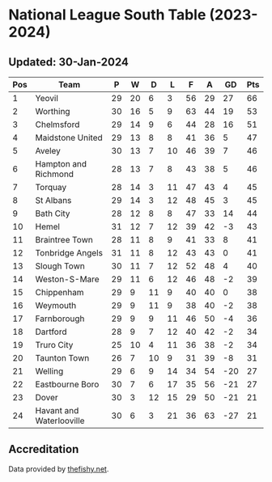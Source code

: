 # National League South Table (2023-2024)
## Updated: 30-Jan-2024

| Pos | Team | P | W | D | L | F | A | GD | Pts |
| --- | --- | --- | --- | --- | --- | --- | --- | --- | --- |
| 1 | Yeovil | 29 | 20 | 6 | 3 | 56 | 29 | 27 | 66 |
| 2 | Worthing | 30 | 16 | 5 | 9 | 63 | 44 | 19 | 53 |
| 3 | Chelmsford | 29 | 14 | 9 | 6 | 44 | 28 | 16 | 51 |
| 4 | Maidstone United | 29 | 13 | 8 | 8 | 41 | 36 | 5 | 47 |
| 5 | Aveley | 30 | 13 | 7 | 10 | 46 | 39 | 7 | 46 |
| 6 | Hampton and Richmond | 28 | 13 | 7 | 8 | 43 | 38 | 5 | 46 |
| 7 | Torquay | 28 | 14 | 3 | 11 | 47 | 43 | 4 | 45 |
| 8 | St Albans | 29 | 14 | 3 | 12 | 48 | 45 | 3 | 45 |
| 9 | Bath City | 28 | 12 | 8 | 8 | 47 | 33 | 14 | 44 |
| 10 | Hemel | 31 | 12 | 7 | 12 | 39 | 42 | -3 | 43 |
| 11 | Braintree Town | 28 | 11 | 8 | 9 | 41 | 33 | 8 | 41 |
| 12 | Tonbridge Angels | 31 | 11 | 8 | 12 | 43 | 43 | 0 | 41 |
| 13 | Slough Town | 30 | 11 | 7 | 12 | 52 | 48 | 4 | 40 |
| 14 | Weston-S-Mare | 29 | 11 | 6 | 12 | 46 | 48 | -2 | 39 |
| 15 | Chippenham | 29 | 9 | 11 | 9 | 40 | 40 | 0 | 38 |
| 16 | Weymouth | 29 | 9 | 11 | 9 | 38 | 40 | -2 | 38 |
| 17 | Farnborough | 29 | 9 | 9 | 11 | 46 | 50 | -4 | 36 |
| 18 | Dartford | 28 | 9 | 7 | 12 | 40 | 42 | -2 | 34 |
| 19 | Truro City | 25 | 10 | 4 | 11 | 36 | 38 | -2 | 34 |
| 20 | Taunton Town | 26 | 7 | 10 | 9 | 31 | 39 | -8 | 31 |
| 21 | Welling | 29 | 6 | 9 | 14 | 34 | 54 | -20 | 27 |
| 22 | Eastbourne Boro | 30 | 7 | 6 | 17 | 35 | 56 | -21 | 27 |
| 23 | Dover | 30 | 3 | 12 | 15 | 29 | 50 | -21 | 21 |
| 24 | Havant and Waterlooville | 30 | 6 | 3 | 21 | 36 | 63 | -27 | 21 |

## Accreditation 

Data provided by [thefishy.net](https://www.thefishy.net/).